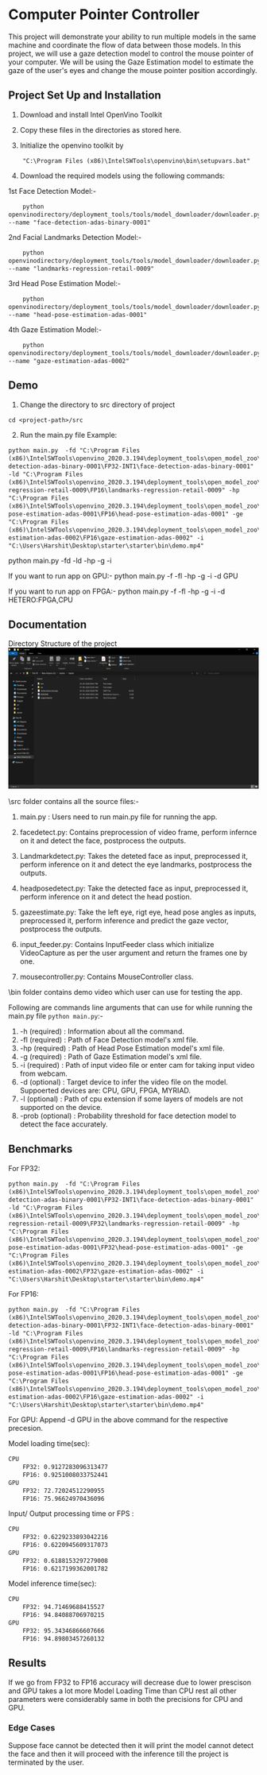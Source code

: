 # Computer Pointer Controller

This project will demonstrate your ability to run multiple models in the same machine and coordinate the flow of data between those models. In this project, we will use a gaze detection model to control the mouse pointer of your computer. We will be using the Gaze Estimation model to estimate the gaze of the user's eyes and change the mouse pointer position accordingly.

## Project Set Up and Installation

1) Download and install Intel OpenVino Toolkit 

2) Copy these files in the directories as stored here.

3) Initialize the openvino toolkit by <br>
```
    "C:\Program Files (x86)\IntelSWTools\openvino\bin\setupvars.bat"
```
4) Download the required models using the following commands:

1st Face Detection Model:-
```
    python openvinodirectory/deployment_tools/tools/model_downloader/downloader.py --name "face-detection-adas-binary-0001"
```
2nd Facial Landmarks Detection Model:-
```
    python openvinodirectory/deployment_tools/tools/model_downloader/downloader.py --name "landmarks-regression-retail-0009"
```
3rd Head Pose Estimation Model:-
```
    python openvinodirectory/deployment_tools/tools/model_downloader/downloader.py --name "head-pose-estimation-adas-0001"
```     
4th Gaze Estimation Model:-
```    
    python openvinodirectory/deployment_tools/tools/model_downloader/downloader.py --name "gaze-estimation-adas-0002"
```

## Demo

1) Change the directory to src directory of project <br>
```
cd <project-path>/src
```
2) Run the main.py file
Example:<br>
```
python main.py  -fd "C:\Program Files (x86)\IntelSWTools\openvino_2020.3.194\deployment_tools\open_model_zoo\tools\downloader\intel\face-detection-adas-binary-0001\FP32-INT1\face-detection-adas-binary-0001" -ld "C:\Program Files (x86)\IntelSWTools\openvino_2020.3.194\deployment_tools\open_model_zoo\tools\downloader\intel\landmarks-regression-retail-0009\FP16\landmarks-regression-retail-0009" -hp "C:\Program Files (x86)\IntelSWTools\openvino_2020.3.194\deployment_tools\open_model_zoo\tools\downloader\intel\head-pose-estimation-adas-0001\FP16\head-pose-estimation-adas-0001" -ge "C:\Program Files (x86)\IntelSWTools\openvino_2020.3.194\deployment_tools\open_model_zoo\tools\downloader\intel\gaze-estimation-adas-0002\FP16\gaze-estimation-adas-0002" -i "C:\Users\Harshit\Desktop\starter\starter\bin\demo.mp4"  
```
python main.py -fd <Path of xml file of face detection model>
-ld <Path of xml file of facial landmarks detection model>
-hp <Path of xml file of head pose estimation model>
-g <Path of xml file of gaze estimation model>
-i <Path of input video file or enter cam for taking input video from webcam> 

If you want to run app on GPU:-
python main.py -f <Path of xml file of face detection model>
-fl <Path of xml file of facial landmarks detection model>
-hp <Path of xml file of head pose estimation model>
-g <Path of xml file of gaze estimation model>
-i <Path of input video file or enter cam for taking input video from webcam> 
-d GPU

If you want to run app on FPGA:-
python main.py -f <Path of xml file of face detection model>
-fl <Path of xml file of facial landmarks detection model>
-hp <Path of xml file of head pose estimation model>
-g <Path of xml file of gaze estimation model>
-i <Path of input video file or enter cam for taking input video from webcam> 
-d HETERO:FPGA,CPU


## Documentation

Directory Structure of the project
![](./bin/Main-Directory.png)

\src folder contains all the source files:-

1. main.py : Users need to run main.py file for running the app.

2. facedetect.py: Contains preprocession of video frame, perform infernce on it and detect the face, postprocess the outputs.
     
3. Landmarkdetect.py: Takes the deteted face as input, preprocessed it, perform inference on it and detect the eye landmarks, postprocess the outputs.
     
4. headposedetect.py: Take the detected face as input, preprocessed it, perform inference on it and detect the head postion.
     
5. gazeestimate.py: Take the left eye, rigt eye, head pose angles as inputs, preprocessed it, perform inference and predict the gaze vector, postprocess the outputs.
     
6. input_feeder.py: Contains InputFeeder class which initialize VideoCapture as per the user argument and return the frames one by one.
     
7. mousecontroller.py: Contains MouseController class.
 
\bin folder contains demo video which user can use for testing the app.

Following are commands line arguments that can use for while running the main.py file ` python main.py `:-

  1. -h     (required) : Information about all the command.
  2. -fl    (required) : Path of Face Detection model's xml file.
  3. -hp    (required) : Path of Head Pose Estimation model's xml file.
  4. -g     (required) : Path of Gaze Estimation model's xml file.
  5. -i     (required) : Path of input video file or enter cam for taking input video from webcam.
  6. -d     (optional) : Target device to infer the video file on the model. Suppoerted devices are: CPU, GPU, FPGA, MYRIAD.
  7. -l     (optional) : Path of cpu extension if some layers of models are not supported on the device.
  8. -prob  (optional) : Probability threshold for face detection model to detect the face accurately.

## Benchmarks

For FP32: <br>
```
python main.py  -fd "C:\Program Files (x86)\IntelSWTools\openvino_2020.3.194\deployment_tools\open_model_zoo\tools\downloader\intel\face-detection-adas-binary-0001\FP32-INT1\face-detection-adas-binary-0001" -ld "C:\Program Files (x86)\IntelSWTools\openvino_2020.3.194\deployment_tools\open_model_zoo\tools\downloader\intel\landmarks-regression-retail-0009\FP32\landmarks-regression-retail-0009" -hp "C:\Program Files (x86)\IntelSWTools\openvino_2020.3.194\deployment_tools\open_model_zoo\tools\downloader\intel\head-pose-estimation-adas-0001\FP32\head-pose-estimation-adas-0001" -ge "C:\Program Files (x86)\IntelSWTools\openvino_2020.3.194\deployment_tools\open_model_zoo\tools\downloader\intel\gaze-estimation-adas-0002\FP32\gaze-estimation-adas-0002" -i "C:\Users\Harshit\Desktop\starter\starter\bin\demo.mp4"
```
For FP16:<br>
```
python main.py  -fd "C:\Program Files (x86)\IntelSWTools\openvino_2020.3.194\deployment_tools\open_model_zoo\tools\downloader\intel\face-detection-adas-binary-0001\FP32-INT1\face-detection-adas-binary-0001" -ld "C:\Program Files (x86)\IntelSWTools\openvino_2020.3.194\deployment_tools\open_model_zoo\tools\downloader\intel\landmarks-regression-retail-0009\FP16\landmarks-regression-retail-0009" -hp "C:\Program Files (x86)\IntelSWTools\openvino_2020.3.194\deployment_tools\open_model_zoo\tools\downloader\intel\head-pose-estimation-adas-0001\FP16\head-pose-estimation-adas-0001" -ge "C:\Program Files (x86)\IntelSWTools\openvino_2020.3.194\deployment_tools\open_model_zoo\tools\downloader\intel\gaze-estimation-adas-0002\FP16\gaze-estimation-adas-0002" -i "C:\Users\Harshit\Desktop\starter\starter\bin\demo.mp4"  
```
For GPU: Append -d GPU in the above command for the respective precesion.


Model loading time(sec):

    CPU
        FP32: 0.9127283096313477
        FP16: 0.9251008033752441
    GPU
        FP32: 72.72024512290955
        FP16: 75.96624970436096

Input/ Output processing time or FPS :

    CPU
        FP32: 0.6229233893042216
        FP16: 0.6220945609317073
    GPU
        FP32: 0.6188153297279008
        FP16: 0.6217199362001782

Model inference time(sec):

    CPU
        FP32: 94.71469688415527
        FP16: 94.84088706970215
    GPU
        FP32: 95.34346866607666
        FP16: 94.89803457260132

## Results

If we go from FP32 to FP16 accuracy will decrease due to lower prescison and GPU takes a lot more Model Loading Time than CPU rest all other parameters were considerably same in both the precisions for CPU and GPU.

### Edge Cases
Suppose face cannot be detected then it will print the model cannot detect the face and then it will proceed with the inference till the project is terminated by  the user.
